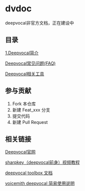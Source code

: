# dvdoc
deepvocal非官方文档，正在建设中

## 目录
[1.Deepvocal简介](https://gitee.com/oxygendioxide/dvdoc/blob/master/1_description.md)

[Deepvocal常见问题(FAQ)](https://gitee.com/oxygendioxide/dvdoc/blob/master/faq.md)

[Deepvocal相关工具](https://gitee.com/oxygendioxide/dvdoc/blob/master/tools.md)
## 参与贡献
1.  Fork 本仓库
2.  新建 Feat_xxx 分支
3.  提交代码
4.  新建 Pull Request

## 相关链接
[Deepvocal官网](https://www.deep-vocal.com/)

[sharpkey（deepvocal前身）视频教程](https://www.bilibili.com/video/BV1Us411r7u5)

[deepvocal toolbox 文档](https://share.weiyun.com/5snXMol)

[voicemith deepvocal 简易使用说明](https://share.weiyun.com/Y3FPamjv)